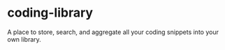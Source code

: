 # coding-library
A place to store, search, and aggregate all your coding snippets into your own library.
